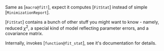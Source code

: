 Same as [`macro@fit!`], expect it computes [`FitStat`] instead of simple [`MinimizationReport`].

[`FitStat`] contains a bunch of other stuff you might want to know - namely, reduced $\chi^{2}$, a special kind of model reflecting parameter errors, and a covariance matrix.

Internally, invokes [`function@fit_stat`], see it's documentation for details.
